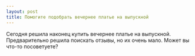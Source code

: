 ```yaml
---
layout: post 
title: Помогите подобрать вечернее платье на выпускной 
--- 
```

Сегодня решила наконец купить вечернее платье на выпускной. Предварительно решила поискать отзывы, но их очень мало. Может вы что-то посоветуете?